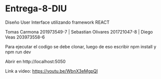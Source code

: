 # Entrega-8-DIU
Diseño User Interface utilizando framework REACT

Tomas Carmona 201973549-7 | Sebastian Olivares 201721047-8 | Diego Veas 203973558-6

Para ejecutar el codigo se debe clonar, luego de eso escribir npm install y npm run dev

Abrir en http://localhost:5050


Link a video: https://youtu.be/WbnX3eMgpQI
